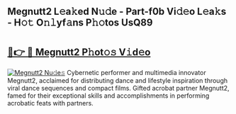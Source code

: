 ## Megnutt2 L𝚎a𝚔ed N𝚞𝚍e - Part-f0b Vi𝚍𝚎o L𝚎a𝚔s - H𝚘𝚝 O𝚗𝚕yf𝚊ns P𝚑𝚘tos UsQ89

# <h2><a href="http://kf1tu9.oniu.top/?m=Megnutt2">🔗👉 🔴 Megnutt2 P𝚑ot𝚘𝚜 V𝚒d𝚎o</a></h2>

[![Megnutt2 Nu𝚍e𝚜](https://i.imgur.com/0qMVB7G.gif)](http://kf1tu9.oniu.top/?m=Megnutt2)
Cybernetic performer and multimedia innovator Megnutt2, acclaimed for distributing dance and lifestyle inspiration through viral dance sequences and compact films. Gifted acrobat partner Megnutt2, famed for their exceptional skills and accomplishments in performing acrobatic feats with partners.  
